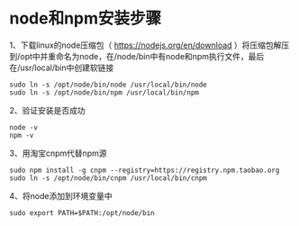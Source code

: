 # node和npm安装步骤

1、下载linux的node压缩包（ https://nodejs.org/en/download ）将压缩包解压到/opt中并重命名为node，在/node/bin中有node和npm执行文件，最后在/usr/local/bin中创建软链接
```linux
sudo ln -s /opt/node/bin/node /usr/local/bin/node
sudo ln -s /opt/node/bin/npm /usr/local/bin/npm
```
2、验证安装是否成功
```linux
node -v
npm -v
```
3、用淘宝cnpm代替npm源
```linux
sudo npm install -g cnpm --registry=https://registry.npm.taobao.org
sudo ln -s /opt/node/bin/cnpm /usr/local/bin/cnpm
```
4、将node添加到环境变量中
```linux
sudo export PATH=$PATH:/opt/node/bin
```
